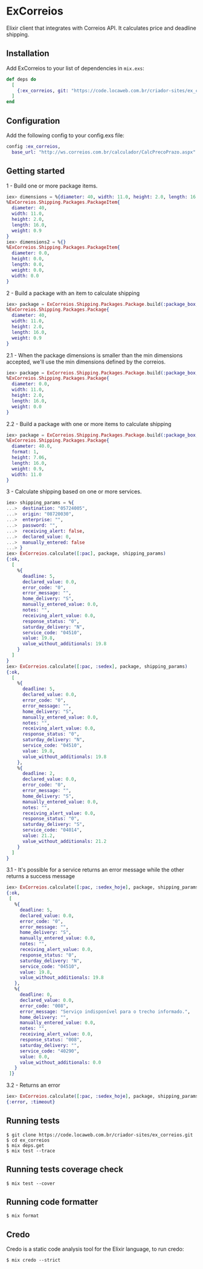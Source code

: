 # ExCorreios

Elixir client that integrates with Correios API. It calculates price and deadline shipping.

## Installation

Add ExCorreios to your list of dependencies in `mix.exs`:

```elixir
def deps do
  [
    {:ex_correios, git: "https://code.locaweb.com.br/criador-sites/ex_correios"}
  ]
end
```

## Configuration

Add the following config to your config.exs file:

```elixir
config :ex_correios,
  base_url: "http://ws.correios.com.br/calculador/CalcPrecoPrazo.aspx"
```

## Getting started

1 - Build one or more package items.

```elixir
iex> dimensions = %{diameter: 40, width: 11.0, height: 2.0, length: 16.0, weight: 0.9}
%ExCorreios.Shipping.Packages.PackageItem{
  diameter: 40,
  width: 11.0,
  height: 2.0,
  length: 16.0,
  weight: 0.9
}
iex> dimensions2 = %{}
%ExCorreios.Shipping.Packages.PackageItem{
  diameter: 0.0,
  height: 0.0,
  length: 0.0,
  weight: 0.0,
  width: 0.0
}
```

2 - Build a package with an item to calculate shipping

```elixir
iex> package = ExCorreios.Shipping.Packages.Package.build(:package_box, dimensions)
%ExCorreios.Shipping.Packages.Package{
  diameter: 40,
  width: 11.0,
  height: 2.0,
  length: 16.0,
  weight: 0.9
}
```

2.1 - When the package dimensions is smaller than the min dimensions accepted, we'll use the min dimensions defined by the correios.

```elixir
iex> package = ExCorreios.Shipping.Packages.Package.build(:package_box, dimensions2)
%ExCorreios.Shipping.Packages.Package{
  diameter: 0.0,
  width: 11.0,
  height: 2.0,
  length: 16.0,
  weight: 0.0
}
```

2.2 - Build a package with one or more items to calculate shipping

```elixir
iex> package = ExCorreios.Shipping.Packages.Package.build(:package_box, [dimensions, dimensions2])
%ExCorreios.Shipping.Packages.Package{
  diameter: 40.0,
  format: 1,
  height: 7.06,
  length: 16.0,
  weight: 0.9,
  width: 11.0
}
```

3 - Calculate shipping based on one or more services.

```elixir
iex> shipping_params = %{
...>  destination: "05724005",
...>  origin: "08720030",
...>  enterprise: "",
...>  password: "",
...>  receiving_alert: false,
...>  declared_value: 0,
...>  manually_entered: false
...> }
iex> ExCorreios.calculate([:pac], package, shipping_params)
{:ok,
  [
    %{
      deadline: 5,
      declared_value: 0.0,
      error_code: "0",
      error_message: "",
      home_delivery: "S",
      manually_entered_value: 0.0,
      notes: "",
      receiving_alert_value: 0.0,
      response_status: "0",
      saturday_delivery: "N",
      service_code: "04510",
      value: 19.8,
      value_without_additionals: 19.8
    }
  ]
}
iex> ExCorreios.calculate([:pac, :sedex], package, shipping_params)
{:ok,
  [
    %{
      deadline: 5,
      declared_value: 0.0,
      error_code: "0",
      error_message: "",
      home_delivery: "S",
      manually_entered_value: 0.0,
      notes: "",
      receiving_alert_value: 0.0,
      response_status: "0",
      saturday_delivery: "N",
      service_code: "04510",
      value: 19.8,
      value_without_additionals: 19.8
    },
    %{
      deadline: 2,
      declared_value: 0.0,
      error_code: "0",
      error_message: "",
      home_delivery: "S",
      manually_entered_value: 0.0,
      notes: "",
      receiving_alert_value: 0.0,
      response_status: "0",
      saturday_delivery: "S",
      service_code: "04014",
      value: 21.2,
      value_without_additionals: 21.2
    }
  ]
}
```

3.1 - It's possible for a service returns an error message while the other returns a success message

```elixir
iex> ExCorreios.calculate([:pac, :sedex_hoje], package, shipping_params)
{:ok,
 [
   %{
     deadline: 5,
     declared_value: 0.0,
     error_code: "0",
     error_message: "",
     home_delivery: "S",
     manually_entered_value: 0.0,
     notes: "",
     receiving_alert_value: 0.0,
     response_status: "0",
     saturday_delivery: "N",
     service_code: "04510",
     value: 19.8,
     value_without_additionals: 19.8
   },
   %{
     deadline: 0,
     declared_value: 0.0,
     error_code: "008",
     error_message: "Serviço indisponível para o trecho informado.",
     home_delivery: "",
     manually_entered_value: 0.0,
     notes: "",
     receiving_alert_value: 0.0,
     response_status: "008",
     saturday_delivery: "",
     service_code: "40290",
     value: 0.0,
     value_without_additionals: 0.0
   }
 ]}
```

3.2 - Returns an error

```elixir
iex> ExCorreios.calculate([:pac, :sedex_hoje], package, shipping_params)
{:error, :timeout}
```

## Running tests

```
$ git clone https://code.locaweb.com.br/criador-sites/ex_correios.git
$ cd ex_correios
$ mix deps.get
$ mix test --trace
```

## Running tests coverage check

```
$ mix test --cover
```

## Running code formatter

```
$ mix format
```

## Credo

Credo is a static code analysis tool for the Elixir language, to run credo:

```
$ mix credo --strict
```
